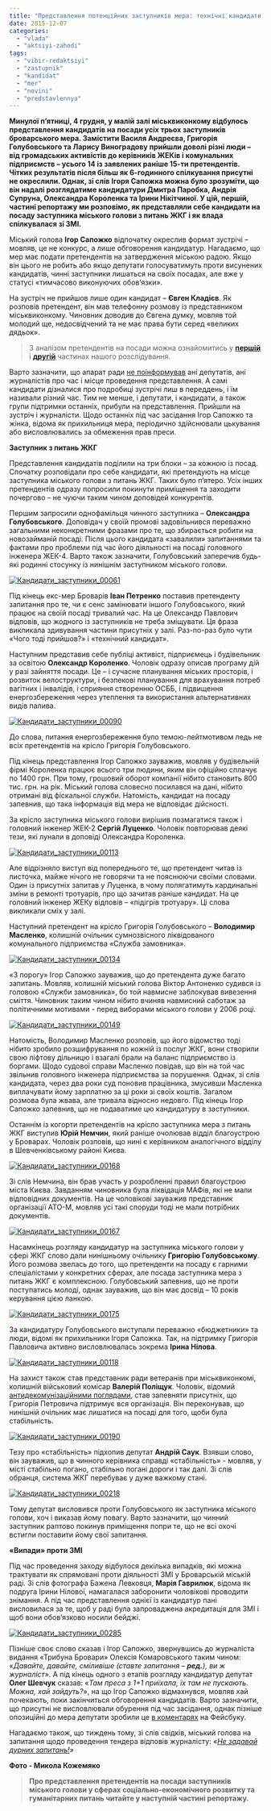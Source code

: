 ```yaml
---
title: "Представлення потенційних заступників мера: технічні кандидати, гості з Києва та цькування ЗМІ. Частина 1"
date: 2015-12-07
categories: 
  - "vlada"
  - "aktsiyi-zahodi"
tags: 
  - "vibir-redaktsiyi"
  - "zastupnik"
  - "kandidat"
  - "mer"
  - "novini"
  - "predstavlennya"
---
```


**Минулої п’ятниці, 4 грудня, у малій залі міськвиконкому відбулось представлення кандидатів на посади усіх трьох заступників броварського мера. Замістити Василя Андреєва, Григорія Голубовського та Ларису Виноградову прийшли доволі різні люди – від громадських активістів до керівників ЖЕКів і комунальних підприємств – усього 14 із заявлених раніше 15-ти претендентів. Чітких результатів після більш як 6-годинного спілкування присутні не окреслили. Однак, зі слів Ігоря Сапожка можна було зрозуміти, що він надалі розглядатиме кандидатури Дмитра Паробка, Андрія Супруна, Олександра Короленка та Ірини Нікітчиної. У цій, першій, частині репортажу ми розповімо, як представляли себе кандидати на посаду заступника міського голови з питань ЖКГ і як влада спілкувалася зі ЗМІ.**

Міський голова **Ігор Сапожко** відпочатку окреслив формат зустрічі – мовляв, це не конкурс, а лише обговорення кандидатур. Нагадаємо, що мер має подати претендентів на затвердження міською радою. Якщо він цього не робить або якщо депутати голосуватимуть проти висунених кандидатів, чинні заступники лишаться на своїх посадах, але вже у статусі «тимчасово виконуючих обов’язки».

На зустріч не прийшов лише один кандидат – **Євген Кладієв**. Як розповів претендент, він мав телефонну розмову із представником міськвиконкому. Чиновник доводив до Євгена думку, мовляв той молодий ще, недосвідчений та не має права бути серед «великих дядьок».

> З аналізом претендентів на посади можна ознайомитись у [**першій**](https://mpz.brovary.org/kandydaty-v-zastupnyky-sapozhka-kyyany-bilorusy-polityky-ta-komunalnyky-persha-chastyna-oglyadu/) і [**другій**](https://mpz.brovary.org/hto-v-zastupnyky-sapozhka-lyudy-polishhuka-klon-golubovskogo-eks-nachalnyk-militsiyi-druga-chastyna-oglyadu/) частинах нашого розслідування.

Варто зазначити, що апарат ради [не поінформував](https://mpz.brovary.org/miska-rada-hoche-zirvaty-prezentatsiyu-kandydativ-na-zastupnykiv-miskogo-golovy/) ані депутатів, ані журналістів про час і місце проведення представлення. А самі кандидати дізналися про подробиці зустрічі лиш в переддень, і їм називали різний час. Тим не менше, і депутати, і кандидати, а також групи підтримки останніх, прибули на представлення. Прийшли на зустріч і журналісти. Щодо останніх під час засідання Ігор Сапожко та жінка, відома як прихильниця мера, періодично здійснювали цькування або висловлювались за обмеження прав преси.

**Заступник з питань ЖКГ**

Представлення кандидатів поділили на три блоки – за кожною із посад. Спочатку розповідали про себе кандидати, які претендують на місце заступника міського голови з питань ЖКГ. Таких було п’ятеро. Усіх інших претендентів одразу попросили покинути приміщення та заходити почергово – не чуючи таким чином доповідей конкурентів.

Першим запросили однофамільця чинного заступника – **Олександра Голубовського**. Доповідач у своїй промові задовільнився переважно загальними неконкретними фразами про те, що збирається робити на новозайманій посаді. Після цього кандидата «завалили» запитаннями та фактами про проблеми під час його діяльності на посаді головного інженера ЖЕК-4. Варто також зазначити, Голубовський заперечив будь-які родинні стосунку із нинішнім заступником міського голови.

[![Кандидати_заступники_00061](https://mpz.brovary.org/wp-content/uploads/2015/12/Kandydaty_zastupnyky_00061.jpg)](https://mpz.brovary.org/wp-content/uploads/2015/12/Kandydaty_zastupnyky_00061.jpg)

Під кінець екс-мер Броварів **Іван Петренко** поставив претенденту запитання про те, чи є сенс замінювати іншого Голубовського, який працює на своїй посаді тривалий час. На це Олександр Павлович відповів, що жодного із заступників не треба зміщувати. Ця фраза викликала здивування частини присутніх у залі. Раз-по-раз було чути «Чого тоді прийшов?» і «технічний кандидат».

Наступним представив себе публіці активіст, підприємець і будівельник за освітою **Олександр Короленко**. Чоловік одразу описав програму дій у разі зайняття посади. Це – і сучасне планування міських просторів, і розвиток велоструктури, і безпекові планування для врахування потреб вагітних і інвалідів, і сприяння створенню ОСББ, і підвищення енергозбереження через утеплення та використання альтернативних видів палива.

[![Кандидати_заступники_00090](https://mpz.brovary.org/wp-content/uploads/2015/12/Kandydaty_zastupnyky_00090.jpg)](https://mpz.brovary.org/wp-content/uploads/2015/12/Kandydaty_zastupnyky_00090.jpg)

До слова, питання енергозбереження було темою-лейтмотивом ледь не всіх претендентів на крісло Григорія Голубовського.

Під кінець представлення Ігор Сапожко зауважив, мовляв у будівельній фірмі Короленка працює всього три людини, яким він офіційно сплачує по 1400 грн. При тому, грошовий оборот компанії нібито становить 800 тис. грн. на рік. Міський голова словесно посилався на дані, нібито отримані від фіскальної служби. Натомість, кандидат на посаду запевнив, що така інформація від мера не відповідає дійсності.

За крісло заступника міського голови вирішив позмагатися також і головний інженер ЖЕК-2 **Сергій Луценко**. Чоловік повторював деякі тези, які лунали в доповіді Олександра Короленка.

[![Кандидати_заступники_00113](https://mpz.brovary.org/wp-content/uploads/2015/12/Kandydaty_zastupnyky_00113.jpg)](https://mpz.brovary.org/wp-content/uploads/2015/12/Kandydaty_zastupnyky_00113.jpg)

Але відрізняло виступ від попереднього те, що претендент читав із листочка, майже нічого не говорячи та не пояснюючи своїми словами. Один із присутніх запитав у Луценка, в чому полягатимуть кардинальні зміни в ремонті тротуарів, про що зачитав раніше кандидат. На це головний інженер ЖЕКу відповів – «підігрів тротуару». Ці слова викликали сміх у залі.

Наступний претендент на крісло Григорія Голубовського – **Володимир Масленко**, колишній очільник сумнозвісного ліквідованого комунального підприємства «Служба замовника».

[![Кандидати_заступники_00134](https://mpz.brovary.org/wp-content/uploads/2015/12/Kandydaty_zastupnyky_00134.jpg)](https://mpz.brovary.org/wp-content/uploads/2015/12/Kandydaty_zastupnyky_00134.jpg)

«З порогу» Ігор Сапожко зауважив, що до претендента дуже багато запитань. Мовляв, колишній міський голова Віктор Антоненко судився із головою «Служби замовника», бо той навмисне заблокував вивезення сміття. Чиновник таким чином нібито вчиняв навмисний саботаж за політичними мотивами - перед виборами міського голови у 2006 році.

[![Кандидати_заступники_00149](https://mpz.brovary.org/wp-content/uploads/2015/12/Kandydaty_zastupnyky_00149.jpg)](https://mpz.brovary.org/wp-content/uploads/2015/12/Kandydaty_zastupnyky_00149.jpg)

Натомість, Володимир Масленко розповів, що його відомство тоді нібито зробило розшифрування по кожній із послуг ЖКГ, вони створили свою ліфтову дільницю і взагалі брали на баланс підприємство із боргами. Щодо судової справи Масленко повідав, що він на той час звільнив головного інженера підприємства за порушення. Однак, зі слів кандидата, через два роки суд поновив працівника, змусивши Масленка виплачувати йому зарплатню за ці роки зі своїх коштів. Загалом розмова була жвава, але тривала відносно недовго. Під кінець Ігор Сапожко запевнив, що не подаватиме цю кандидатуру в заступники.

Останнім із когорти претендентів на крісло заступника мера з питань ЖКГ виступив **Юрій Немчин**, який раніше очолював відділ благоустрою у Броварах. Чоловік розповів, що нині є керівником аналогічного відділу в Шевченківському районі Києва.

[![Кандидати_заступники_00168](https://mpz.brovary.org/wp-content/uploads/2015/12/Kandydaty_zastupnyky_00168.jpg)](https://mpz.brovary.org/wp-content/uploads/2015/12/Kandydaty_zastupnyky_00168.jpg)

Зі слів Немчина, він брав участь у розробленні правил благоустрою міста Києва. Завданням чиновника була ліквідація МАФів, які не мали відповідних документів. На це чоловікові зауважив представник організації АТО-М, мовляв усі такі споруди тоді не мали потрібних документів.

[![Кандидати_заступники_00167](https://mpz.brovary.org/wp-content/uploads/2015/12/Kandydaty_zastupnyky_00167.jpg)](https://mpz.brovary.org/wp-content/uploads/2015/12/Kandydaty_zastupnyky_00167.jpg)

Насамкінець розгляду кандидатур на заступника міського голови у сфері ЖКГ слово дали нинішньому очільнику **Григорію Голубовському**. Його розмова звелась до того, що претенденти на посаду є гарними спеціалістами у конкретних сферах, але посада заступника мера з питань ЖКГ є комплексною. Голубовський запевнив, що не проти поступатись молоді, однак зауважив, що він має досвід – 10 років керування цією ланкою.

[![Кандидати_заступники_00175](https://mpz.brovary.org/wp-content/uploads/2015/12/Kandydaty_zastupnyky_00175.jpg)](https://mpz.brovary.org/wp-content/uploads/2015/12/Kandydaty_zastupnyky_00175.jpg)

За кандидатуру Голубовського виступали переважно «бюджетники» та люди, відомі як прихильники Ігоря Сапожка. Так, на підтримку Григорія Павловича активно висловлювалась зокрема **Ірина Нілова**.

[![Кандидати_заступники_00118](https://mpz.brovary.org/wp-content/uploads/2015/12/Kandydaty_zastupnyky_00118.jpg)](https://mpz.brovary.org/wp-content/uploads/2015/12/Kandydaty_zastupnyky_00118.jpg)

На захист також став представник ради ветеранів при міськвиконкомі, колишній військовий комісар **Валерій Поліщук**. Чоловік, відомий [антидекомунізаційними поглядами](https://mpz.brovary.org/istorychne-neviglastvo-chy-konflikt-pokolin-chomu-u-brovarah-demontuyut-lyshe-try-memorialni-doshky/), став запевняти присутніх, що Григорія Петровича підтримує вся організація. Він переконував, що нинішній очільник має лишатися на посаді для того, щоби була стабільність.

[![Кандидати_заступники_00190](https://mpz.brovary.org/wp-content/uploads/2015/12/Kandydaty_zastupnyky_00190.jpg)](https://mpz.brovary.org/wp-content/uploads/2015/12/Kandydaty_zastupnyky_00190.jpg)

Тезу про «стабільність» підхопив депутат **Андрій Саук**. Взявши слово, він зауважив, що в чинного керівника справді «стабільність» - мовляв, у місті стабільно погано, стабільно погані дороги і так далі. Зі слів обранця, система ЖКГ перебуває у дуже важкому стані.

[![Кандидати_заступники_00218](https://mpz.brovary.org/wp-content/uploads/2015/12/Kandydaty_zastupnyky_00218.jpg)](https://mpz.brovary.org/wp-content/uploads/2015/12/Kandydaty_zastupnyky_00218.jpg)

Тому депутат висловився проти Голубовського як заступника міського голови, хоч і виказав йому повагу. Варто зазначити, що чинний заступник раптово покинув приміщення попри те, що не всі охочі встигли поставити йому свої запитання.

**«Випади» проти ЗМІ**

Під час проведення заходу відбулося декілька випадків, які можна трактувати як спрямовані проти діяльності ЗМІ у Броварській міській раді. Зі слів фотографа Бажена Левковця, **Марія Гаврилюк**, відома як подруга Ірини Нілової, намагалася заборонити чоловікові проводити знімання. А під час представлення однієї із кандидатур пані висловилася за те, щоб у раді була запроваджена акредитація для ЗМІ і щоб вони обов’язково носили бейджі.

[![Кандидати_заступники_00285](https://mpz.brovary.org/wp-content/uploads/2015/12/Kandydaty_zastupnyky_00285.jpg)](https://mpz.brovary.org/wp-content/uploads/2015/12/Kandydaty_zastupnyky_00285.jpg)

Пізніше своє слово сказав і Ігор Сапожко, звернувшись до журналіста видання «Трибуна Бровари» Олексія Комаровського таким чином: «_Давайте, давайте, сміливіше (ставте запитання – **ред.**), ви ж журналіст_». А під кінець одного з етапів розгляду кандидатур депутат **Олег Шевчук** сказав: «_Там преса з 1+1 приїхала, їх там не пускають. Можна, хай зайдуть?_», на що Ігор Сапожко відмахнувся, мовляв хай почекають, поки закінчиться обговорення кандидатів. Варто зазначити, що присутні не висловлювали обурення під час засідання, однак пізніше опозиційні до мера депутати зробили це [в коментарях](https://www.facebook.com/groups/brovary/permalink/1147563145273650/) на Фейсбуку.

Нагадаємо також, що тиждень тому, зі слів свідків, міський голова на запитання щодо проведення тендера відповів журналісту: «_[Не задавай дурних запитань!](https://mpz.brovary.org/u-brovarskoyi-miskoyi-rady-bude-novyj-sajt-za-200-tys-grn/)»_

**Фото - Микола Кожемяко**

> **Про представлення претендентів на посади заступників міського голови у сферах соціально-економічного розвитку та гуманітарних питань читайте у наступній частині репортажу.**
